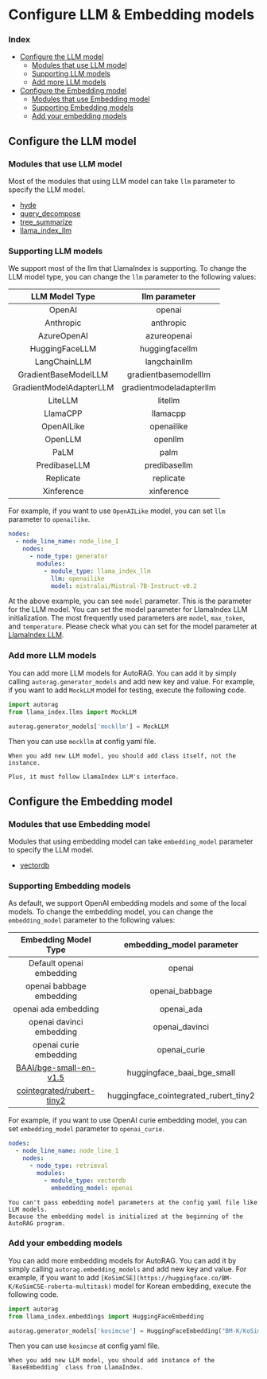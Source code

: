 # Configure LLM & Embedding models

### Index

- [Configure the LLM model](#configure-the-llm-model)
    - [Modules that use LLM model](#modules-that-use-llm-model)
    - [Supporting LLM models](#supporting-llm-models)
    - [Add more LLM models](#add-more-llm-models)
- [Configure the Embedding model](#configure-the-embedding-model)
    - [Modules that use Embedding model](#modules-that-use-embedding-model)
    - [Supporting Embedding models](#supporting-embedding-models)
    - [Add your embedding models](#add-your-embedding-models)

## Configure the LLM model

### Modules that use LLM model

Most of the modules that using LLM model can take `llm` parameter to specify the LLM model.

- [hyde]()
- [query_decompose]()
- [tree_summarize]()
- [llama_index_llm]()

### Supporting LLM models

We support most of the llm that LlamaIndex is supporting.
To change the LLM model type, you can change the `llm` parameter to the following values:

|     LLM Model Type      |      llm parameter      |
|:-----------------------:|:-----------------------:|
|         OpenAI          |         openai          |
|        Anthropic        |        anthropic        |
|       AzureOpenAI       |       azureopenai       |
|     HuggingFaceLLM      |     huggingfacellm      |
|      LangChainLLM       |      langchainllm       |
|  GradientBaseModelLLM   |  gradientbasemodelllm   |
| GradientModelAdapterLLM | gradientmodeladapterllm |
|         LiteLLM         |         litellm         |
|        LlamaCPP         |        llamacpp         |
|       OpenAILike        |       openailike        |
|         OpenLLM         |         openllm         |
|          PaLM           |          palm           |
|      PredibaseLLM       |      predibasellm       |
|        Replicate        |        replicate        |
|       Xinference        |       xinference        |

For example, if you want to use `OpenAILike` model, you can set `llm` parameter to `openailike`.

```yaml
nodes:
  - node_line_name: node_line_1
    nodes:
      - node_type: generator
        modules:
          - module_type: llama_index_llm
            llm: openailike
            model: mistralai/Mistral-7B-Instruct-v0.2
```

At the above example, you can see `model` parameter.
This is the parameter for the LLM model.
You can set the model parameter for LlamaIndex LLM initialization.
The most frequently used parameters are `model`, `max_token`, and `temperature`.
Please check what you can set for the model parameter
at [LlamaIndex LLM](https://docs.llamaindex.ai/en/latest/api_reference/llms.html).

### Add more LLM models

You can add more LLM models for AutoRAG.
You can add it by simply calling `autorag.generator_models` and add new key and value.
For example, if you want to add `MockLLM` model for testing, execute the following code.

```python
import autorag
from llama_index.llms import MockLLM

autorag.generator_models['mockllm'] = MockLLM
```

Then you can use `mockllm` at config yaml file.

```{caution}
When you add new LLM model, you should add class itself, not the instance.

Plus, it must follow LlamaIndex LLM's interface.
```

## Configure the Embedding model

### Modules that use Embedding model

Modules that using embedding model can take `embedding_model` parameter to specify the LLM model.

- [vectordb]()

### Supporting Embedding models

As default, we support OpenAI embedding models and some of the local models.
To change the embedding model, you can change the `embedding_model` parameter to the following values:

|                             Embedding Model Type                              |       embedding_model parameter       |
|:-----------------------------------------------------------------------------:|:-------------------------------------:|
|                           Default openai embedding                            |                openai                 |
|                           openai babbage embedding                            |            openai_babbage             |
|                             openai ada embedding                              |              openai_ada               |
|                           openai davinci embedding                            |            openai_davinci             |
|                            openai curie embedding                             |             openai_curie              |
|    [BAAI/bge-small-en-v1.5](https://huggingface.co/BAAI/bge-small-en-v1.5)    |      huggingface_baai_bge_small       |
| [cointegrated/rubert-tiny2](https://huggingface.co/cointegrated/rubert-tiny2) | huggingface_cointegrated_rubert_tiny2 |

For example, if you want to use OpenAI curie embedding model, you can set `embedding_model` parameter to `openai_curie`.

```yaml
nodes:
  - node_line_name: node_line_1
    nodes:
      - node_type: retrieval
        modules:
          - module_type: vectordb
            embedding_model: openai
```

```{attention}
You can't pass embedding model parameters at the config yaml file like LLM models.
Because the embedding model is initialized at the beginning of the AutoRAG program.
```

### Add your embedding models

You can add more embedding models for AutoRAG.
You can add it by simply calling `autorag.embedding_models` and add new key and value.
For example, 
if you want to add `[KoSimCSE](https://huggingface.co/BM-K/KoSimCSE-roberta-multitask)` model for Korean embedding,
execute the following code.

```python
import autorag
from llama_index.embeddings import HuggingFaceEmbedding

autorag.generator_models['kosimcse'] = HuggingFaceEmbedding("BM-K/KoSimCSE-roberta-multitask")
```

Then you can use `kosimcse` at config yaml file.


```{caution}
When you add new LLM model, you should add instance of the `BaseEmbedding` class from LlamaIndex.
```
 
